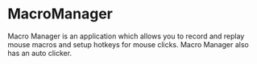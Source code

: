 # MacroManager
Macro Manager is an application which allows you to record and replay mouse macros and setup hotkeys for mouse clicks.
Macro Manager also has an auto clicker.
